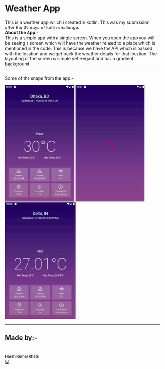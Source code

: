 # Weather App
This is a weather app which i created in kotlin. This was my submission after the 30 days of kotlin challenge.
<br>**About the App**:-<br>
This is a simple app with a single screen. When you open the app you will be seeing a screen which will have the weather related to a place which is mentioned in the code. This is because we have the API which is passed with the location and we get back the weather details for that location. The layouting of the screen is simple yet elegant and has a gradient background.
___
Some of the snaps from the app:-
<br>
<p>
<img src="screenshots/Screenshot from 2020-08-25 13-37-28.png" height=380>
<img src="screenshots/Screenshot from 2020-08-25 13-37-46.png" height=380>
<img src="screenshots/Screenshot from 2020-08-25 13-37-55.png" height=380>
</p>

___

## Made by:-
<a href="https://harshkumarkhatri.github.io/Portfolio-Site/dist/index.html"><img src="https://avatars1.githubusercontent.com/u/42743629?s=460&u=1f68b5930fca70c68c90e2392798643919a7eeed&v=4" width="100px;" alt=""/><br /><sub><b>Harsh Kumar Khatri</b></sub></a><br /><a href="" title="Code">💻</a>
